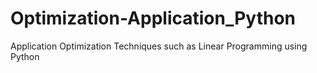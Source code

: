 # Optimization-Application_Python
Application Optimization Techniques such as Linear Programming using Python
